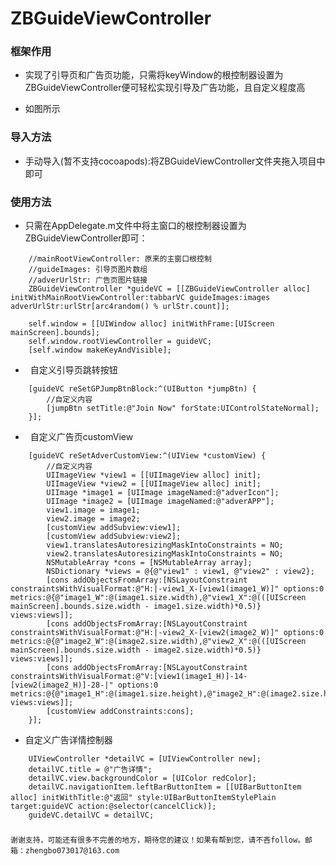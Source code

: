 # ZBGuideViewController

### 框架作用
* 实现了引导页和广告页功能，只需将keyWindow的根控制器设置为ZBGuideViewController便可轻松实现引导及广告功能，且自定义程度高

* 如图所示



### 导入方法
* 手动导入(暂不支持cocoapods):将ZBGuideViewController文件夹拖入项目中即可

### 使用方法
*   只需在AppDelegate.m文件中将主窗口的根控制器设置为ZBGuideViewController即可：
```Objc 
    //mainRootViewController: 原来的主窗口根控制
    //guideImages: 引导页图片数组
    //adverUrlStr: 广告页图片链接
    ZBGuideViewController *guideVC = [[ZBGuideViewController alloc] initWithMainRootViewController:tabbarVC guideImages:images adverUrlStr:urlStr[arc4random() % urlStr.count]];

    self.window = [[UIWindow alloc] initWithFrame:[UIScreen mainScreen].bounds];
    self.window.rootViewController = guideVC;
    [self.window makeKeyAndVisible];
```

*   自定义引导页跳转按钮
```Objc
    [guideVC reSetGPJumpBtnBlock:^(UIButton *jumpBtn) {
        //自定义内容
        [jumpBtn setTitle:@"Join Now" forState:UIControlStateNormal];
    }];
```

*   自定义广告页customView
```Objc
    [guideVC reSetAdverCustomView:^(UIView *customView) {
        //自定义内容
        UIImageView *view1 = [[UIImageView alloc] init];
        UIImageView *view2 = [[UIImageView alloc] init];
        UIImage *image1 = [UIImage imageNamed:@"adverIcon"];
        UIImage *image2 = [UIImage imageNamed:@"adverAPP"];
        view1.image = image1;
        view2.image = image2;
        [customView addSubview:view1];
        [customView addSubview:view2];
        view1.translatesAutoresizingMaskIntoConstraints = NO;
        view2.translatesAutoresizingMaskIntoConstraints = NO;
        NSMutableArray *cons = [NSMutableArray array];
        NSDictionary *views = @{@"view1" : view1, @"view2" : view2};
        [cons addObjectsFromArray:[NSLayoutConstraint constraintsWithVisualFormat:@"H:|-view1_X-[view1(image1_W)]" options:0 metrics:@{@"image1_W":@(image1.size.width),@"view1_X":@(([UIScreen mainScreen].bounds.size.width - image1.size.width)*0.5)} views:views]];
        [cons addObjectsFromArray:[NSLayoutConstraint constraintsWithVisualFormat:@"H:|-view2_X-[view2(image2_W)]" options:0 metrics:@{@"image2_W":@(image2.size.width),@"view2_X":@(([UIScreen mainScreen].bounds.size.width - image2.size.width)*0.5)} views:views]];
        [cons addObjectsFromArray:[NSLayoutConstraint constraintsWithVisualFormat:@"V:[view1(image1_H)]-14-[view2(image2_H)]-28-|" options:0 metrics:@{@"image1_H":@(image1.size.height),@"image2_H":@(image2.size.height)} views:views]];
        [customView addConstraints:cons];
    }];
```

* 自定义广告详情控制器
```Objc
    UIViewController *detailVC = [UIViewController new];
    detailVC.title = @"广告详情";
    detailVC.view.backgroundColor = [UIColor redColor];
    detailVC.navigationItem.leftBarButtonItem = [[UIBarButtonItem alloc] initWithTitle:@"返回" style:UIBarButtonItemStylePlain target:guideVC action:@selector(cancelClick)];
    guideVC.detailVC = detailVC;
```

### 

	谢谢支持，可能还有很多不完善的地方，期待您的建议！如果有帮到您，请不吝follow。邮箱：zhengbo073017@163.com
